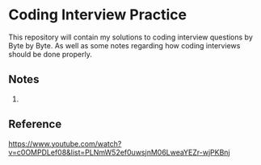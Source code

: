 # Coding Interview Practice

This repository will contain my solutions to coding interview questions by Byte by Byte. As well as some notes regarding how coding interviews should be done properly.

## Notes 

1. 

## Reference

https://www.youtube.com/watch?v=c0OMPDLef08&list=PLNmW52ef0uwsjnM06LweaYEZr-wjPKBnj 
